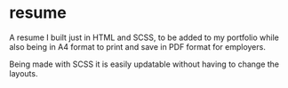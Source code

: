 # resume

A resume I built just in HTML and SCSS, to be added to my portfolio while also being in A4 format to print and save in PDF format for employers.

Being made with SCSS it is easily updatable without having to change the layouts.
